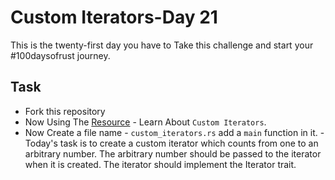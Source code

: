 # Custom Iterators-Day 21

This is the twenty-first day you have to Take this challenge and start your #100daysofrust journey.

## Task
- Fork this repository
- Now Using The [Resource](https://doc.rust-lang.org/book/ch13-02-iterators.html) - Learn About `Custom Iterators`.
- Now Create a file name - `custom_iterators.rs` add a `main` function in it.
-Today's task is to create a custom iterator which counts from one to an arbitrary number. The arbitrary number should be passed to the iterator when it is created. The iterator should implement the Iterator trait.